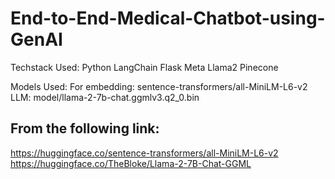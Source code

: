 # End-to-End-Medical-Chatbot-using-GenAI

Techstack Used:
Python
LangChain
Flask
Meta Llama2
Pinecone

Models Used:
For embedding: sentence-transformers/all-MiniLM-L6-v2
LLM: model/llama-2-7b-chat.ggmlv3.q2_0.bin

## From the following link:
https://huggingface.co/sentence-transformers/all-MiniLM-L6-v2
https://huggingface.co/TheBloke/Llama-2-7B-Chat-GGML
